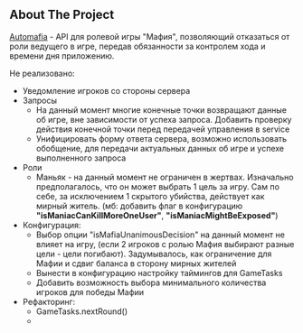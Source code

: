 <!-- ABOUT THE PROJECT -->
## About The Project


[Automafia](https://github.com/songvo1018/automafia) - API для ролевой игры "Мафия", позволяющий отказаться от роли 
ведущего в игре, передав обязанности за контролем хода и времени дня приложению.

Не реализовано:
- Уведомление игроков со стороны сервера
- Запросы
  - На данный момент многие конечные точки возвращают данные об игре, вне зависимости 
    от успеха запроса. Добавить проверку действия конечной точки перед передачей управления в service
  - Унифицировать форму ответа сервера, возможно использовать обобщение, для передачи актуальных данных об игре и 
    успехе выполненного запроса
- Роли
  - Маньяк - на данный момент не ограничен в жертвах. Изначально предполагалось, что он может выбрать 1 цель за игру.
    Сам по себе, за исключением 1 скрытого убийства, действует как мирный житель. (мб: добавить флаг в конфигурацию 
    **"isManiacCanKillMoreOneUser"**, **"isManiacMightBeExposed"**)
- Конфигурация:
  - Выбор опции "isMafiaUnanimousDecision" на данный момент не влияет на игру, (если 2 игроков с ролью Мафия 
    выбирают разные цели - цели погибают). Задумывалось, как ограничение для Мафии и сдвиг баланса в сторону мирных 
    жителей
  - Вынести в конфигурацию настройку таймингов для GameTasks
  - Добавить возможность выбора минимального количества игроков для победы Мафии
- Рефакторинг:
  - GameTasks.nextRound()
  - 